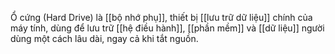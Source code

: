 Ổ cứng (Hard Drive) là [[bộ nhớ phụ]], thiết bị [[lưu trữ dữ liệu]] chính của máy tính, dùng để lưu trữ [[hệ điều hành]], [[phần mềm]] và [[dữ liệu]] người dùng một cách lâu dài, ngay cả khi tắt nguồn.